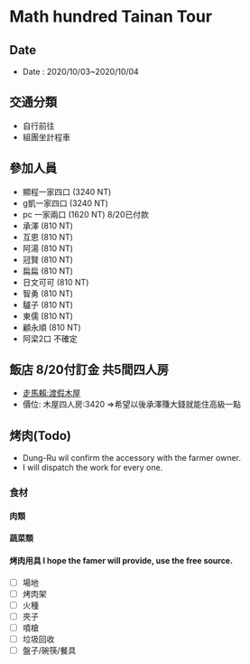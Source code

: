 Math hundred Tainan Tour
=====

## Date
- Date  : 2020/10/03~2020/10/04
## 交通分類
  - 自行前往
  - 組團坐計程車
## 參加人員
 - 顯程一家四口 (3240 NT)
 - g凱一家四口  (3240 NT)
 - pc 一家兩口  (1620 NT) 8/20已付款
 - 承澤 (810 NT)
 - 互恩 (810 NT)
 - 阿湯 (810 NT)
 - 冠賢 (810 NT)
 - 扁扁 (810 NT)
 - 日文可可 (810 NT)
 - 智勇 (810 NT)
 - 驢子 (810 NT)
 - 東儒 (810 NT)
 - 顧永順 (810 NT)
 - 阿梁2口 不確定
      
## 飯店 8/20付訂金 共5間四人房
- [走馬賴:渡假木屋](http://www.farm.com.tw/news_detail.php?id=140)
- 價位: 木屋四人房:3420 =>希望以後承澤賺大錢就能住高級一點

## 烤肉(Todo)
- Dung-Ru wil confirm the accessory with the farmer owner.
- I will dispatch the work for every one.
### 食材 
#### 肉類

#### 蔬菜類

#### 烤肉用具 I hope the famer will provide, use the free source.
- [ ] 場地
- [ ] 烤肉架
- [ ] 火種
- [ ] 夾子
- [ ] 噴槍
- [ ] 垃圾回收
- [ ] 盤子/碗筷/餐具
